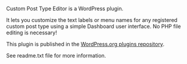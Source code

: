 Custom Post Type Editor is a WordPress plugin.

It lets you customize the text labels or menu names for any registered custom post type using a simple Dashboard user interface. No PHP file editing is necessary!

This plugin is published in the [WordPress.org plugins repository](https://wordpress.org/plugins/cpt-editor/).

See readme.txt file for more information.